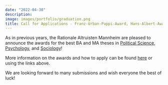 ```yaml
---
date: "2022-04-30"
description: 
image: images/portfolio/graduation.png
title: Call for Applications - Franz-Urban-Pappi-Award, Hans-Albert-Award and Otto-Selz-Award
---
```


As in previous years, the Rationale Altruisten Mannheim are pleased to announce the awards for the best BA and MA theses in [Political Science](/files/RAM_Call_2022_FUPP.pdf), [Psychology](files/RAM_Call_2022_OSP.pdf), and [Sociology](/files/RAM_Call_2022_HAP.pdf)!

More information on the awards and how to apply can be found [here](/funding/preise/) or using the links above.

We are looking forward to many submissions and wish everyone the best of luck!
